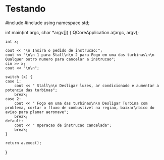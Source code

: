 Testando
========
#include <QCoreApplication>
#include <iostream>
using namespace std;

int main(int argc, char *argv[])
{
    QCoreApplication a(argc, argv);

    int x;

    cout << "\n Insira o pedido de instrucao:";
    cout << "\n\n 1 para Stall\n\n 2 para Fogo em uma das turbinas\n\n Qualquer outro numero para cancelar a instrucao";
    cin >> x;
    cout << "\n\n";

    switch (x) {
    case 1:
        cout << " Stall\n\n Desligar luzes, ar condicionado e aumentar a potencia das turbinas";
        break;
    case 2:
        cout << " Fogo em uma das turbinas\n\n Desligar Turbina com problema, cortar o fluxo de combustivel na regiao, baixar\nbico do aviao para planar aeronave";
        break;
    default:
        cout << " Operacao de instrucao cancelada";
        break;
    }

    return a.exec();
}
